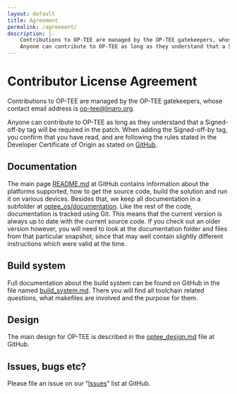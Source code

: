 ```yaml
---
layout: default
title: Agreement
permalink: /agreement/
description: |-
    Contributions to OP-TEE are managed by the OP-TEE gatekeepers, whose contact email address is op-tee@linaro.org.
    Anyone can contribute to OP-TEE as long as they understand that a Signed-off-by tag will be required in the patch.
---
```

# Contributor License Agreement

Contributions to OP-TEE are managed by the OP-TEE gatekeepers, whose contact email address is op-tee@linaro.org.

Anyone can contribute to OP-TEE as long as they understand that a Signed-off-by tag will be required in the patch. When adding the Signed-off-by tag, you confirm that you have read, and are following the rules stated in the Developer Certificate of Origin as stated on [GitHub](https://github.com/OP-TEE/optee_os/blob/master/Notice.md#contributions).

## Documentation

The main page [README.md](https://github.com/OP-TEE/optee_os/blob/master/README.md) at GitHub contains information about the platforms supported, how to get the source code, build the solution and run it on various devices. Besides that, we keep all documentation in a subfolder at [optee_os/documentation](https://github.com/OP-TEE/optee_os/tree/master/documentation). Like the rest of the code, documentation is tracked using Git. This means that the current version is always up to date with the current source code. If you check out an older version however, you will need to look at the documentation folder and files from that particular snapshot, since that may well contain slightly different instructions which were valid at the time.

## Build system

Full documentation about the build system can be found on GitHub in the file named [build_system.md](https://github.com/OP-TEE/optee_os/blob/master/documentation/build_system.md). There you will find all toolchain related questions, what makefiles are involved and the purpose for them.

## Design

The main design for OP-TEE is described in the [optee_design.md](https://github.com/OP-TEE/optee_os/blob/master/documentation/optee_design.md) file at GitHub.

## Issues, bugs etc?

Please file an issue on our “[Issues](https://github.com/OP-TEE/optee_os/issues)” list at GitHub.
